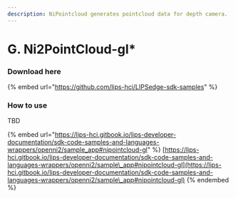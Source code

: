 ```yaml
---
description: NiPointcloud generates pointcloud data for depth camera.
---
```


# G. Ni2PointCloud-gl\*

### Download here

{% embed url="https://github.com/lips-hci/LIPSedge-sdk-samples" %}

### How to use

TBD

{% embed url="https://lips-hci.gitbook.io/lips-developer-documentation/sdk-code-samples-and-languages-wrappers/openni2/sample_app#nipointcloud-gl" %}
[https://lips-hci.gitbook.io/lips-developer-documentation/sdk-code-samples-and-languages-wrappers/openni2/sample\_app#nipointcloud-gl](https://lips-hci.gitbook.io/lips-developer-documentation/sdk-code-samples-and-languages-wrappers/openni2/sample\_app#nipointcloud-gl)
{% endembed %}
